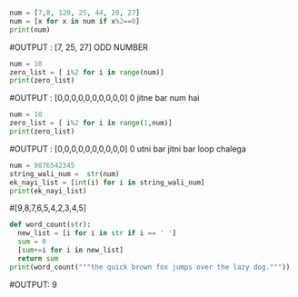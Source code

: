 ```python

num = [7,8, 120, 25, 44, 20, 27]
num = [x for x in num if x%2==0]
print(num)
```
#OUTPUT : [7, 25, 27]  ODD NUMBER


```python
num = 10
zero_list = [ i%2 for i in range(num)]
print(zero_list)
```
#OUTPUT : [0,0,0,0,0,0,0,0,0,0]   0 jitne bar num hai



```python
num = 10
zero_list = [ i%2 for i in range(1,num)]
print(zero_list)
```
#OUTPUT : [0,0,0,0,0,0,0,0,0,0]   0 utni bar jitni bar loop chalega


```python
num = 9876542345
string_wali_num =  str(num)
ek_nayi_list = [int(i) for i in string_wali_num]
print(ek_nayi_list)  
```
#[9,8,7,6,5,4,2,3,4,5]

```python
def word_count(str):
  new_list = [i for i in str if i == ' ']
  sum = 0
  [sum+=i for i in new_list]
  return sum
print(word_count("""the quick brown fox jumps over the lazy dog."""))
```
#OUTPUT: 9
